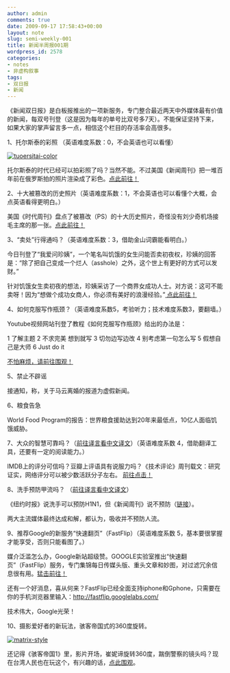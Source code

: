 ```yaml
---
author: admin
comments: true
date: 2009-09-17 17:58:43+00:00
layout: note
slug: semi-weekly-001
title: 新闻半周报001期
wordpress_id: 2578
categories:
- notes
- 非虚构叙事
tags:
- 双日报
- 新闻
---
```


《新闻双日报》是白板报推出的一项新服务，专门整合最近两天中外媒体最有价值的新闻，每双号刊登（这是因为每年的单号比双号多7天）。不能保证坚持下来，如果大家的掌声留言多一点，相信这个栏目的存活率会高很多。

1、托尔斯泰的彩照 （英语难度系数：0，不会英语也可以看懂）

[![tuoersitai-color](http://farm3.static.flickr.com/2473/3929527992_da67a2f395_o.jpg)](http://www.flickr.com/photos/lookoo/3929527992/)

托尔斯泰的时代已经可以拍彩照了吗？当然不能。不过美国《新闻周刊》把一堆百年前在俄罗斯拍的照片渲染成了彩色。[点此前往！](http://www.newsweek.com/id/214585)

2、十大被篡改的历史照片（英语难度系数：1，不会英语也可以看懂个大概，会点英语看得更明白。）

美国《时代周刊》盘点了被篡改（PS）的十大历史照片，奇怪没有刘少奇机场接毛主席的那一张。[点此前往！](http://www.time.com/time/photogallery/0,29307,1924226,00.html/)

3、“卖处”行得通吗？（英语难度系数：3，借助金山词霸能看明白。）

今日刊登了“我爱问珍姨”，一个笔名叫饥饿的女生问能否卖初夜权，珍姨的回答是：“除了把自己变成一个烂人（asshole）之外，这个世上有更好的方式可以发财。”

针对饥饿女生卖初夜的想法，珍姨采访了一个商界女成功人士。对方说：这可不能卖呀！因为“想做个成功女商人，你必须有美好的浪漫经验。”[ 点此前往！](http://www.elle.com/Life-Love/Ask-E.-Jean/Ask-E.-Jean-Virginity-for-Sale)

4、如何克服写作瓶颈？（英语难度系数5，考验听力；技术难度系数3，要翻墙。）

Youtube视频网站刊登了教程《如何克服写作瓶颈》给出的办法是：

1 了解主题 
2 不求完美 想到就写 
3 切勿边写边改 
4 别考虑第一句怎么写 
5 假想自己是大师 
6  Just do it 

[不怕麻烦，请前往围观！](http://www.youtube.com/watch?v=YF9MxWxP3zQ)

5、禁止不辟谣

接通知，称，关于马云离婚的报道为虚假新闻。

6、粮食告急

World Food Program的报告：世界粮食援助达到20年来最低点，10亿人面临饥饿威胁。

7、大众的智慧可靠吗？（[前往译言看中文译文](http://www.yeeyan.com/articles/view/11302/59488)）（英语难度系数 4，借助翻译工具，还要有一定的阅读能力。）

IMDB上的评分可信吗？豆瓣上评语具有说服力吗？《技术评论》周刊载文：研究证实，网络评分可以被少数活跃分子左右。 [前往点击！](http://bit.ly/k0Q5l )

8、洗手预防甲流吗？ （[前往译言看中文译文](http://www.yeeyan.com/articles/view/26554/59443)）

《纽约时报》说洗手可以预防H1N1，但《新闻周刊》说不预防（[链接](http://www.newsweek.com/id/215435 )）。

两大主流媒体最终达成和解，都认为，吸收并不预防人流。

9、推荐Google的新服务“快速翻页”（FastFlip）（英语难度系数 5，基本要很掌握才能享受，否则只能看图了。）

媒介泛滥怎么办，Google新站超级赞。GOOGLE实验室推出“快速翻页”（FastFlip）服务，专门集锦每日传媒头版、重头文章和妙图，对过滤冗余信息很有用。[猛击前往！](http://fastflip.googlelabs.com/ )

还有一个好消息，喜从何来？FastFlip已经全面支持iphone和Gphone，只需要在你的手机浏览器里输入：http://fastflip.googlelabs.com/ 

技术伟大，Google光荣！

10、摄影爱好者的新玩法，骇客帝国式的360度旋转。

[![matrix-style](http://farm4.static.flickr.com/3465/3928806659_320483e82e_o.jpg)](http://www.flickr.com/photos/lookoo/3928806659/)

还记得《骇客帝国1》里，影片开场，崔妮谛旋转360度，踹倒警察的镜头吗？现在台湾人民也在玩这个，有兴趣的话，[点此围观](http://tw.news.yahoo.com/article/url/d/a/090915/8/1r5o8.html)。

